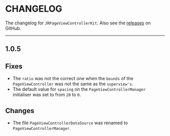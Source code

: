# CHANGELOG

The changelog for `JRPageViewControllerKit`. Also see the [releases](https://github.com/psartzetakis/JRPageViewControllerKit/releases) on GitHub.

--------------------------------------

1.0.5
-----

## Fixes

- The `ratio` was not the correct one when the `bounds` of the `PageViewController` was not the same as the `superview's`.
-  The default value for `spacing` on the `PageViewControllerManager` initialiser was set to from `20` to `0`.

## Changes

- The file `PageViewControllerDataSource` was renamed to `PageViewControllerManager`.
